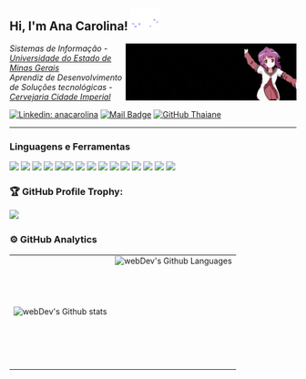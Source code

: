 <h2> Hi, I'm Ana Carolina! <img src="giphy.gif" width="50"></h2>

<img align='right' src="Welcome.gif" width="300">
<p><em> Sistemas de Informação - <a href="https://www.uemg.br/">Universidade do Estado de Minas Gerais</a>
</br> Aprendiz de Desenvolvimento de Soluções tecnológicas - <a href="https://www.linkedin.com/company/cervejariacidadeimperial/"> Cervejaria Cidade Imperial</a></em></p>

[![Linkedin: anacarolina](https://img.shields.io/badge/-anacarolina-blue?style=flat-square&logo=Linkedin&logoColor=white&link=https://www.linkedin.com/in/anacarolina/)](https://www.linkedin.com/in/souzanac)
[![Mail Badge](https://img.shields.io/badge/-gmail-c14438?style=flat&logo=Gmail&logoColor=white&link=mailto:eryajf@163.com)](mailto:anacaroli.dev@gmail.com)
[![GitHub Thaiane](https://img.shields.io/github/followers/souzanac?label=follow&style=social)](https://github.com/souzanac)

---

### Linguagens e Ferramentas

<img src="https://img.shields.io/badge/Windows-0078D6?style=flat&logo=windows&logoColor=white"> <img src="https://img.shields.io/badge/Linux-666666?style=flat&logo=linux&logoColor=white">
<img src="https://img.shields.io/badge/Arch_Linux-1793D1?style=flat&logo=arch-linux&logoColor=white">
<img src="http://img.shields.io/badge/-VS%20Code-007ACC?style=flat&logo=visual%20studio%20code&logoColor=white">
<img src="http://img.shields.io/badge/-Git-F1502F?style=flat&logo=git&logoColor=FFFFFF"><img src="http://img.shields.io/badge/-Github-000000?style=flat&logo=github&logoColor=FFFFFF">
<img src="https://img.shields.io/badge/Canva-%2300C4CC.svg?style=flat&logo=Canva&logoColor=white">
<img src="https://img.shields.io/badge/figma-%23F24E1E.svg?style=flat&logo=figma&logoColor=white">
<img src="https://img.shields.io/badge/Gimp-657D8B?style=flat&logo=gimp&logoColor=FFFFFF">
<img src = "https://img.shields.io/badge/-HTML5-E34F26?style=flat&logo=html5&logoColor=white"> 
<img src = "https://img.shields.io/badge/-CSS3-1572B6?style=flat&logo=css3&logoColor=white">
<img src="https://img.shields.io/badge/-JavaScript-eed718?style=flat&logo=javascript&logoColor=ffffff">
<img src="https://img.shields.io/badge/jquery-%230769AD.svg?style=flat&logo=jquery&logoColor=white">
<img src="https://img.shields.io/badge/-React-000000?style=flat&logo=react&logoColor=00c8ff">
<img src="https://img.shields.io/badge/-Node.js-3C873A?style=flat&logo=Node.js&logoColor=white">

### 🏆 GitHub Profile Trophy:
<a href="https://github.com/ryo-ma/github-profile-trophy">
  <img width=800 src="https://github-profile-trophy.vercel.app/?username=souzanac&column=8&theme=darkhub&no-frame=true&no-bg=true"/>
</a>

### ⚙️ GitHub Analytics

<table>
  <tr>
    <td>
      <img align="left" src="https://github-readme-streak-stats.herokuapp.com/?user=souzanac&theme=algolia" alt="webDev's Github stats" />
    </td>
    <td>
      <img height="195px" align="right" alt="webDev's Github Languages" src="https://github-readme-stats-eight-theta.vercel.app/api/top-langs/?username=souzanac&theme=algolia&layout=compact" />
    </td>
  </tr>
</table>
